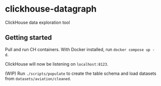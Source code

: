 # clickhouse-datagraph
ClickHouse data exploration tool

## Getting started

Pull and run CH containers. With Docker installed, run `docker compose up -d`.

ClickHouse will now be listening on `localhost:8123`.

(WIP) Run `./scripts/populate` to create the table schema and load datasets from `datasets/aviation/cleaned`.

